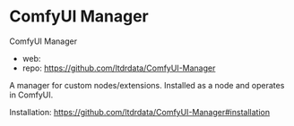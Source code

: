 ComfyUI Manager
========================
ComfyUI Manager
* web: 
* repo: https://github.com/ltdrdata/ComfyUI-Manager

A manager for custom nodes/extensions. Installed as a node and operates in ComfyUI.

Installation: https://github.com/ltdrdata/ComfyUI-Manager#installation
